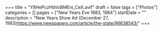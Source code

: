 +++
title = "Y8HePczHbVoBMEni_CeX.avif"
draft = false
tags = ["Photos"]
categories = []
pages = ["New Years Eve 1983, 1984"]
startDate = ""
description = "New Years Show Ad (December 27, 1983)https://www.newspapers.com/article/the-state/96638543/"
+++

